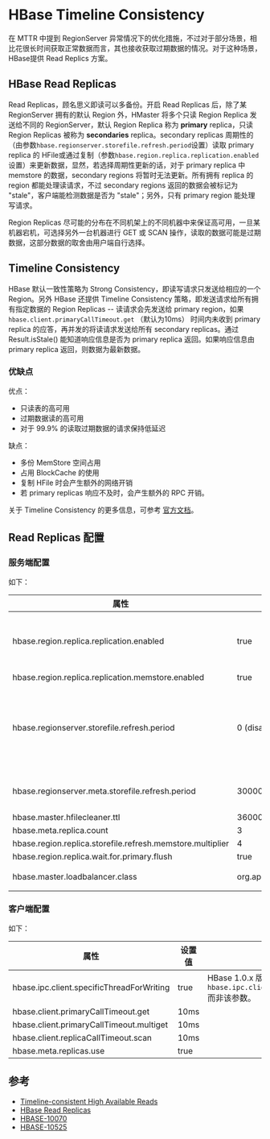 # HBase Timeline Consistency 

在 MTTR 中提到 RegionServer 异常情况下的优化措施，不过对于部分场景，相比花很长时间获取正常数据而言，其也接收获取过期数据的情况。对于这种场景，HBase提供 Read Replics 方案。

## HBase Read Replicas
Read Replicas，顾名思义即读可以多备份。开启 Read Replicas 后，除了某 RegionServer 拥有的默认 Region 外，HMaster 将多个只读 Region Replica 发送给不同的 RegionServer，默认 Region Replica 称为 **primary** replica，只读 Region Replicas 被称为 **secondaries** replica。secondary replicas 周期性的（由参数`hbase.regionserver.storefile.refresh.period`设置）读取 primary replica 的 HFile或通过复制（参数`hbase.region.replica.replication.enabled`设置）来更新数据，显然，若选择周期性更新的话，对于 primary replica 中 memstore 的数据，secondary regions 将暂时无法更新。所有拥有 replica 的region 都能处理读请求，不过 secondary regions 返回的数据会被标记为 "stale"，客户端能检测数据是否为 "stale"；另外，只有 primary region 能处理写请求。

Region Replicas 尽可能的分布在不同机架上的不同机器中来保证高可用，一旦某机器宕机，可选择另外一台机器进行 GET 或 SCAN 操作，读取的数据可能是过期数据，这部分数据的取舍由用户端自行选择。


## Timeline Consistency
HBase 默认一致性策略为 Strong Consistency，即读写请求只发送给相应的一个 Region。另外 HBase 还提供 Timeline Consistency 策略，即发送请求给所有拥有指定数据的 Region Replicas -- 读请求会先发送给 primary region，如果 `hbase.client.primaryCallTimeout.get` （默认为10ms） 时间内未收到 primary replica 的应答，再并发的将读请求发送给所有 secondary replicas。通过 Result.isStale() 能知道响应信息是否为 primary replica 返回。如果响应信息由 primary replica 返回，则数据为最新数据。

### 优缺点

优点：
- 只读表的高可用
- 过期数据读的高可用
- 对于 99.9% 的读取过期数据的请求保持低延迟

缺点：
- 多份 MemStore 空间占用
- 占用 BlockCache 的使用
- 复制 HFile 时会产生额外的网络开销
- 若 primary replicas 响应不及时，会产生额外的 RPC 开销。

关于 Timeline Consistency 的更多信息，可参考 [官方文档](https://github.com/apache/hbase/blob/master/src/main/asciidoc/_chapters/architecture.adoc#102-timeline-consistency)。

## Read Replicas 配置

### 服务端配置
如下：

 属性  |   设置值  |  说明
--------|------------|----------
hbase.region.replica.replication.enabled   | true | 若设置为 true，将通过复制来保证各 replicas 的数据同步，此时CF 上的 `REGION_MEMSTORE_REPLICATION`必须设置为 false。
hbase.region.replica.replication.memstore.enabled | true | 
hbase.regionserver.storefile.refresh.period | 0 (disabled)  | 通过拷贝 primary replica 的 HFile 来保证数据同步。如果周期设置过短，会加重 Namenode 的负担，若周期设置过长，sencondary replicas 的数据与 primary replica 的数据同步会不太及时。
hbase.regionserver.meta.storefile.refresh.period | 300000ms | `hbase:meta` 表 sencondary replicas 同步 primary replica 的频率。
hbase.master.hfilecleaner.ttl | 3600000ms |
hbase.meta.replica.count | 3 | 
hbase.region.replica.storefile.refresh.memstore.multiplier | 4 |
hbase.region.replica.wait.for.primary.flush | true | 
hbase.master.loadbalancer.class   | org.apache.hadoop.hbase.master.balancer.StochasticLoadBalancer | 读取 sencondary replicas 时的负载均衡以平摊请求。


### 客户端配置
如下：

属性 | 设置值 | 说明
--------|--------|-----------
hbase.ipc.client.specificThreadForWriting    | true | HBase 1.0.x 版本使用 `hbase.ipc.client.specificThreadForWriting` 而非该参数。
hbase.client.primaryCallTimeout.get   | 10ms | 
hbase.client.primaryCallTimeout.multiget  | 10ms | 
hbase.client.replicaCallTimeout.scan | 10ms | 
hbase.meta.replicas.use | true | 

## 参考
- [Timeline-consistent High Available Reads](https://github.com/apache/hbase/blob/master/src/main/asciidoc/_chapters/architecture.adoc#10-timeline-consistent-high-available-reads)
- [HBase Read Replicas](https://www.cloudera.com/documentation/enterprise/5-4-x/topics/admin_hbase_read_replicas.html)
- [HBASE-10070](https://issues.apache.org/jira/browse/HBASE-10070)
- [HBASE-10525](https://issues.apache.org/jira/browse/HBASE-10525)

